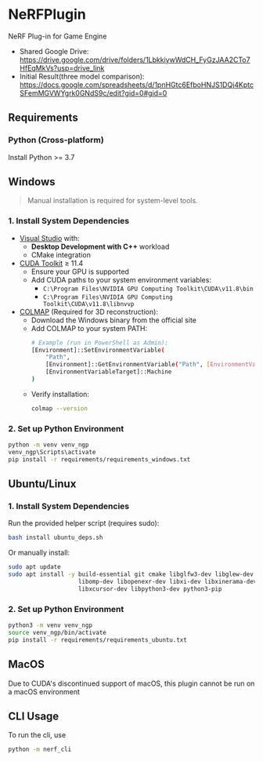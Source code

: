 # NeRFPlugin

NeRF Plug-in for Game Engine

- Shared Google Drive: https://drive.google.com/drive/folders/1LbkkiywWdCH_FyGzJAA2CTo7HfEqMkVs?usp=drive_link
- Initial Result(three model comparison): https://docs.google.com/spreadsheets/d/1pnHGtc6EfboHNJS1DQj4KptcSFemMGVWYgrk0GNdS9c/edit?gid=0#gid=0

## Requirements
### Python (Cross-platform)
Install Python >= 3.7

## Windows

> Manual installation is required for system-level tools.

### 1. Install System Dependencies

- [Visual Studio](https://visualstudio.microsoft.com/) with:
  - **Desktop Development with C++** workload
  - CMake integration
- [CUDA Toolkit](https://developer.nvidia.com/cuda-downloads) ≥ 11.4
  - Ensure your GPU is supported
  - Add CUDA paths to your system environment variables:
    - `C:\Program Files\NVIDIA GPU Computing Toolkit\CUDA\v11.8\bin`
    - `C:\Program Files\NVIDIA GPU Computing Toolkit\CUDA\v11.8\libnvvp`
- [COLMAP](https://colmap.github.io/install.html) (Required for 3D reconstruction):
  - Download the Windows binary from the official site
  - Add COLMAP to your system PATH:
    ```bash
    # Example (run in PowerShell as Admin):
    [Environment]::SetEnvironmentVariable(
        "Path",
        [Environment]::GetEnvironmentVariable("Path", [EnvironmentVariableTarget]::Machine) + ";C:\Program Files\COLMAP-3.8",
        [EnvironmentVariableTarget]::Machine
    )
    ```
  - Verify installation:
    ```bash
    colmap --version
    ```
### 2. Set up Python Environment

```bash
python -m venv venv_ngp
venv_ngp\Scripts\activate
pip install -r requirements/requirements_windows.txt
```

## Ubuntu/Linux
### 1. Install System Dependencies
Run the provided helper script (requires sudo):
```bash
bash install ubuntu_deps.sh
```
Or manually install:
```bash
sudo apt update
sudo apt install -y build-essential git cmake libglfw3-dev libglew-dev \
                    libomp-dev libopenexr-dev libxi-dev libxinerama-dev \
                    libxcursor-dev libpython3-dev python3-pip
```

### 2. Set up Python Environment
```bash
python3 -m venv venv_ngp
source venv_ngp/bin/activate
pip install -r requirements/requirements_ubuntu.txt
```

## MacOS
Due to CUDA's discontinued support of macOS, this plugin cannot be run on a macOS environment

## CLI Usage

To run the cli, use
```bash
python -m nerf_cli
```
